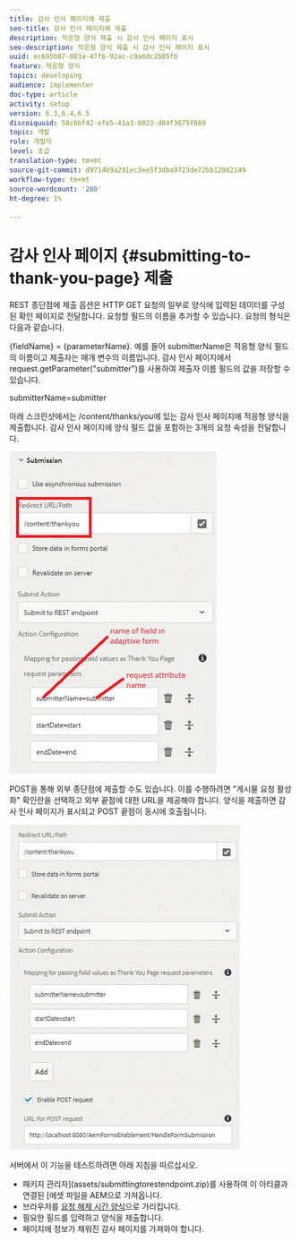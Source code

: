 ```yaml
---
title: 감사 인사 페이지에 제출
seo-title: 감사 인사 페이지에 제출
description: 적응형 양식 제출 시 감사 인사 페이지 표시
seo-description: 적응형 양식 제출 시 감사 인사 페이지 표시
uuid: ec695b87-083a-47f6-92ac-c9a6dc2b85fb
feature: 적응형 양식
topics: developing
audience: implementer
doc-type: article
activity: setup
version: 6.3,6.4,6.5
discoiquuid: 58c6bf42-efe5-41a3-8023-d84f3675f689
topic: 개발
role: 개발자
level: 초급
translation-type: tm+mt
source-git-commit: d9714b9a291ec3ee5f3dba9723de72bb120d2149
workflow-type: tm+mt
source-wordcount: '280'
ht-degree: 1%

---
```



# 감사 인사 페이지 {#submitting-to-thank-you-page} 제출

REST 종단점에 제출 옵션은 HTTP GET 요청의 일부로 양식에 입력된 데이터를 구성된 확인 페이지로 전달합니다. 요청할 필드의 이름을 추가할 수 있습니다. 요청의 형식은 다음과 같습니다.

\{fieldName\} = \{parameterName\}. 예를 들어 submitterName은 적응형 양식 필드의 이름이고 제출자는 매개 변수의 이름입니다. 감사 인사 페이지에서 request.getParameter(&quot;submitter&quot;)를 사용하여 제출자 이름 필드의 값을 저장할 수 있습니다.

submitterName=submitter

아래 스크린샷에서는 /content/thanks/you에 있는 감사 인사 페이지에 적응형 양식을 제출합니다. 감사 인사 페이지에 양식 필드 값을 포함하는 3개의 요청 속성을 전달합니다.

![thank](assets/thankyoupage.gif)

POST을 통해 외부 종단점에 제출할 수도 있습니다. 이를 수행하려면 &quot;게시물 요청 활성화&quot; 확인란을 선택하고 외부 끝점에 대한 URL을 제공해야 합니다. 양식을 제출하면 감사 인사 페이지가 표시되고 POST 끝점이 동시에 호출됩니다.

![capture](assets/capture.gif)


서버에서 이 기능을 테스트하려면 아래 지침을 따르십시오.

* 패키지 관리자](assets/submittingtorestendpoint.zip)를 사용하여 이 아티클과 연결된 [에셋 파일을 AEM으로 가져옵니다.
* 브라우저를 [요청 해제 시간 양식](http://localhost:4502/content/dam/formsanddocuments/helpx/timeoffrequestform/jcr:content?wcmmode=disabled)으로 가리킵니다.
* 필요한 필드를 입력하고 양식을 제출합니다.
* 페이지에 정보가 채워진 감사 페이지를 가져와야 합니다.


